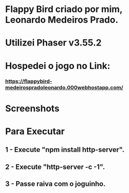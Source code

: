 # Flappy Bird criado por mim, Leonardo Medeiros Prado.
# Utilizei Phaser v3.55.2
# Hospedei o jogo no Link: 
### https://flappybird-medeirospradoleonardo.000webhostapp.com/

# Screenshots


# Para Executar

## 1 - Execute "npm install http-server".
## 2 - Execute "http-server -c -1".
## 3 - Passe raiva com o joguinho.
